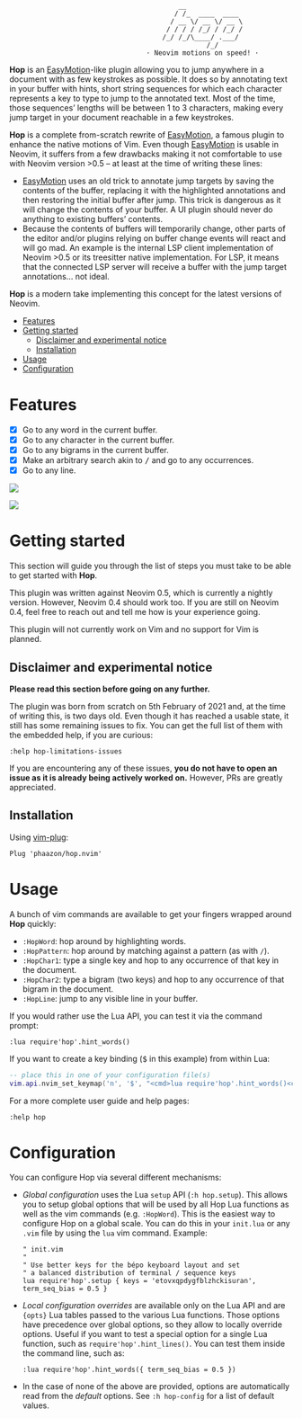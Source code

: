                                               __
                                             / /_  ____  ____
                                            / __ \/ __ \/ __ \
                                           / / / / /_/ / /_/ /
                                          /_/ /_/\____/ .___/
                                                     /_/
                                      · Neovim motions on speed! ·

**Hop** is an [EasyMotion]-like plugin allowing you to jump anywhere in a
document with as few keystrokes as possible. It does so by annotating text in
your buffer with hints, short string sequences for which each character
represents a key to type to jump to the annotated text. Most of the time,
those sequences’ lengths will be between 1 to 3 characters, making every jump
target in your document reachable in a few keystrokes.

**Hop** is a complete from-scratch rewrite of [EasyMotion], a famous plugin to
enhance the native motions of Vim. Even though [EasyMotion] is usable in
Neovim, it suffers from a few drawbacks making it not comfortable to use with
Neovim version >0.5 – at least at the time of writing these lines:

- [EasyMotion] uses an old trick to annotate jump targets by saving the
  contents of the buffer, replacing it with the highlighted annotations and
  then restoring the initial buffer after jump. This trick is dangerous as it
  will change the contents of your buffer. A UI plugin should never do anything
  to existing buffers’ contents.
- Because the contents of buffers will temporarily change, other parts of the
  editor and/or plugins relying on buffer change events will react and will go
  mad. An example is the internal LSP client implementation of Neovim >0.5 or
  its treesitter native implementation. For LSP, it means that the connected
  LSP server will receive a buffer with the jump target annotations… not
  ideal.

**Hop** is a modern take implementing this concept for the latest versions of
Neovim.

<!-- vim-markdown-toc GFM -->

* [Features](#features)
* [Getting started](#getting-started)
  * [Disclaimer and experimental notice](#disclaimer-and-experimental-notice)
  * [Installation](#installation)
* [Usage](#usage)
* [Configuration](#configuration)

<!-- vim-markdown-toc -->

# Features

- [x] Go to any word in the current buffer.
- [x] Go to any character in the current buffer.
- [x] Go to any bigrams in the current buffer.
- [x] Make an arbitrary search akin to <kbd>/</kbd> and go to any occurrences.
- [x] Go to any line.

![](https://phaazon.net/media/uploads/hop_nvim_jump_words_demo.gif)

![](https://phaazon.net/media/uploads/hop_nvim_modes.gif)

# Getting started

This section will guide you through the list of steps you must take to be able to get started with **Hop**.

This plugin was written against Neovim 0.5, which is currently a nightly version. However, Neovim 0.4 should work
too. If you are still on Neovim 0.4, feel free to reach out and tell me how is your experience going.

This plugin will not currently work on Vim and no support for Vim is planned.

## Disclaimer and experimental notice

**Please read this section before going on any further.**

The plugin was born from scratch on 5th February of 2021 and, at the time of writing this, is two days old. Even though
it has reached a usable state, it still has some remaining issues to fix. You can get the full list of them with the
embedded help, if you are curious:

```vim
:help hop-limitations-issues
```

If you are encountering any of these issues, **you do not have to open an issue as it is already being actively worked
on.** However, PRs are greatly appreciated.

## Installation

Using [vim-plug](https://github.com/junegunn/vim-plug):

```vim
Plug 'phaazon/hop.nvim'
```

# Usage

A bunch of vim commands are available to get your fingers wrapped around **Hop** quickly:

- `:HopWord`: hop around by highlighting words.
- `:HopPattern`: hop around by matching against a pattern (as with `/`).
- `:HopChar1`: type a single key and hop to any occurrence of that key in the document.
- `:HopChar2`: type a bigram (two keys) and hop to any occurrence of that bigram in the document.
- `:HopLine`: jump to any visible line in your buffer.

If you would rather use the Lua API, you can test it via the command prompt:

```vim
:lua require'hop'.hint_words()
```

If you want to create a key binding (<kbd>$</kbd> in this example) from within Lua:

```lua
-- place this in one of your configuration file(s)
vim.api.nvim_set_keymap('n', '$', "<cmd>lua require'hop'.hint_words()<cr>", {})
```

For a more complete user guide and help pages:

```vim
:help hop
```

# Configuration

You can configure Hop via several different mechanisms:

- _Global configuration_ uses the Lua `setup` API (`:h hop.setup`). This allows you to setup global options that will be
  used by all Hop Lua functions as well as the vim commands (e.g. `:HopWord`). This is the easiest way to configure Hop
  on a global scale. You can do this in your `init.lua` or any `.vim` file by using the `lua` vim command.
  Example:
  ```vim
  " init.vim
  "
  " Use better keys for the bépo keyboard layout and set
  " a balanced distribution of terminal / sequence keys
  lua require'hop'.setup { keys = 'etovxqpdygfblzhckisuran', term_seq_bias = 0.5 }
  ```
- _Local configuration overrides_ are available only on the Lua API and are `{opts}` Lua tables passed to the various
  Lua functions. Those options have precedence over global options, so they allow to locally override options. Useful if
  you want to test a special option for a single Lua function, such as `require'hop'.hint_lines()`. You can test them
  inside the command line, such as:
  ```
  :lua require'hop'.hint_words({ term_seq_bias = 0.5 })
  ```
- In the case of none of the above are provided, options are automatically read from the _default_ options. See `:h
  hop-config` for a list of default values.

[EasyMotion]: https://github.com/easymotion/vim-easymotion
